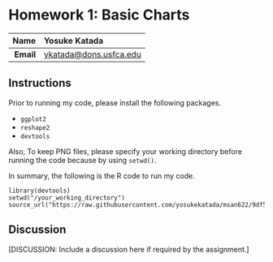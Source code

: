 Homework 1: Basic Charts
==============================

| **Name**  | Yosuke Katada  |
|----------:|:-------------|
| **Email** | ykatada@dons.usfca.edu |

## Instructions ##

Prior to running my code, please install the following packages.
- `ggplot2`
- `reshape2`
- `devtools`

Also, To keep PNG files, please specify your working directory before running the code because by using `setwd()`. 

In summary, the following is the R code to run my code.

```
library(devtools)
setwd("/your_working_directory") 
source_url("https://raw.githubusercontent.com/yosukekatada/msan622/9df534c38d8d635dc12849195763b8ccb9aa886b/homework1/MSAN622_HW1.R")
```


## Discussion ##

[DISCUSSION: Include a discussion here if required by the assignment.]
